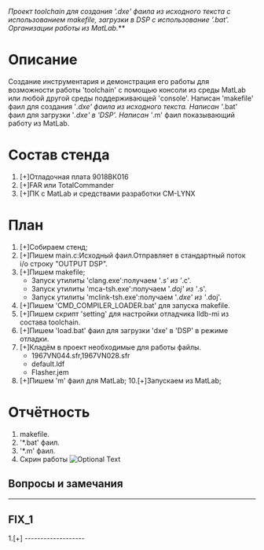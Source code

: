 ***Проект toolchain для создания '*.dxe' фаила из исходного текста c использованием makefile, загрузки в DSP с использование '*.bat'. Организации работы из MatLab.***

# Описание 
Создание инструментария и демонстрация его работы для возможности работы 'toolchain' с помощью консоли из среды MatLab или любой другой среды поддерживающей 'console'.
Написан 'makefile' фаил для создания '*.dxe' фаила из исходного текста.
Написан '*.bat' фаил для загрузки '*.dxe' в 'DSP'.
Написан '*.m' фаил показывающий работу из MatLab.

# Состав стенда
1. [+]Отладочная плата 9018ВК016
2. [+]FAR или TotalCommander
3. [+]ПК с MatLab и средствами разработки CM-LYNX

# План
1. [+]Собираем стенд;
2. [+]Пишем main.c:Исходный фаил.Отправляет в стандартный поток i/o строку "OUTPUT DSP".
3. [+]Пишем makefile;
   - Запуск утилиты 'clang.exe':получаем '*.s' из '*.c'.
   - Запуск утилиты 'mca-tsh.exe':получаем '*.doj' из '*.s'.
   - Запуск утилиты 'mclink-tsh.exe':получаем '*.dxe' из '*.doj'.
4. [+]Пишем 'CMD_COMPILER_LOADER.bat' для запуска makefile. 
5. [+]Пишем скрипт 'setting' для настройки отладчика lldb-mi из состава toolchain.
6. [+]Пишем 'load.bat' фаил для загрузки 'dxe' в 'DSP' в режиме отладки. 
7. [+]Кладём в проект необходимые для работы файлы.
   - 1967VN044.sfr,1967VN028.sfr
   - default.ldf
   - Flasher.jem
9. [+]Пишем 'm' фаил для MatLab;
10.[+]Запускаем из MatLab;

# Отчётность
1. makefile.
2. '*.bat' фаил.
3. '*.m' фаил.
4. Скрин работы
![Optional Text](https://github.com/IDA102/1967BH044/blob/master/CMD_COMPILER_LOADER/CMD_ML.png)

## Вопросы и замечания
-------------------------
## FIX_1
1.[+] -------------------
